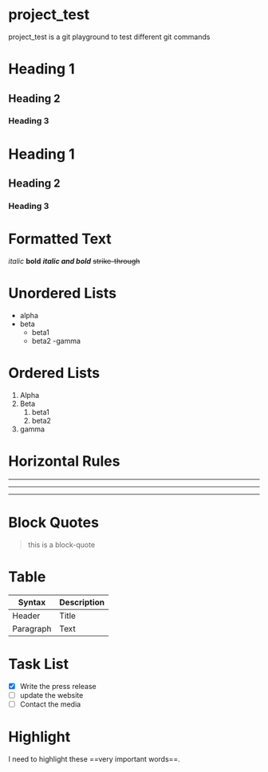 # project_test
project_test is a git playground to test different git commands


# Heading 1
## Heading 2
### Heading 3

<h1>Heading 1</h1>
<h2>Heading 2</h2>
<h3>Heading 3</h3>


# Formatted Text
*italic*
**bold**
***italic and bold***
~~strike-through~~

# Unordered Lists
- alpha
- beta
    - beta1
    - beta2
-gamma


# Ordered Lists
1. Alpha
1. Beta
    1. beta1
    1. beta2
1. gamma

# Horizontal Rules
---
***
___

# Block Quotes
> this is a block-quote

# Table
| Syntax | Description |
| -------| -------|
| Header | Title |
| Paragraph | Text |

# Task List
 - [X] Write the press release
 - [ ] update the website
 - [ ] Contact the media

# Highlight
I need to highlight these ==very important words==.







